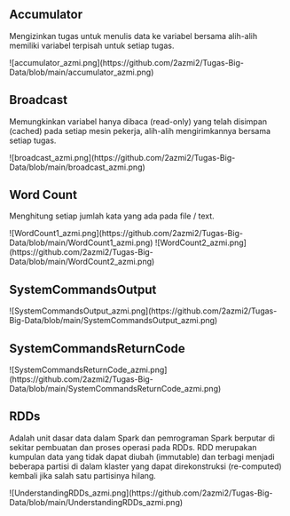 <h2>Accumulator</h2>
<p>Mengizinkan tugas untuk menulis data ke variabel bersama alih-alih memiliki variabel terpisah untuk setiap tugas. </p>
<a>![accumulator_azmi.png](https://github.com/2azmi2/Tugas-Big-Data/blob/main/accumulator_azmi.png)</a>

<h2>Broadcast</h2>
<p>Memungkinkan variabel hanya dibaca (read-only) yang telah disimpan (cached) pada setiap mesin pekerja, alih-alih mengirimkannya bersama setiap tugas.</p>
![broadcast_azmi.png](https://github.com/2azmi2/Tugas-Big-Data/blob/main/broadcast_azmi.png)

<h2>Word Count</h2>
<p>Menghitung setiap jumlah kata yang ada pada file / text.</p>
![WordCount1_azmi.png](https://github.com/2azmi2/Tugas-Big-Data/blob/main/WordCount1_azmi.png)
![WordCount2_azmi.png](https://github.com/2azmi2/Tugas-Big-Data/blob/main/WordCount2_azmi.png)

<h2>SystemCommandsOutput</h2>
![SystemCommandsOutput_azmi.png](https://github.com/2azmi2/Tugas-Big-Data/blob/main/SystemCommandsOutput_azmi.png)

<h2>SystemCommandsReturnCode</h2>
![SystemCommandsReturnCode_azmi.png](https://github.com/2azmi2/Tugas-Big-Data/blob/main/SystemCommandsReturnCode_azmi.png)

<h2>RDDs</h2>
<p>Adalah unit dasar data dalam Spark dan pemrograman Spark berputar di sekitar pembuatan dan proses operasi pada RDDs. RDD merupakan kumpulan data yang tidak dapat diubah (immutable) dan terbagi menjadi beberapa partisi di dalam klaster yang dapat direkonstruksi (re-computed) kembali jika salah satu partisinya hilang.</p>
![UnderstandingRDDs_azmi.png](https://github.com/2azmi2/Tugas-Big-Data/blob/main/UnderstandingRDDs_azmi.png)
